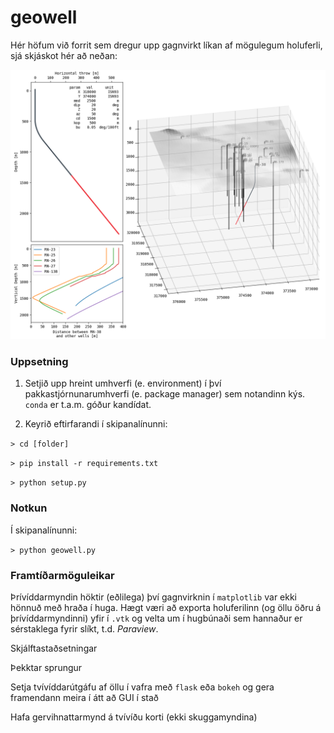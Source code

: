# geowell

Hér höfum við forrit sem dregur upp gagnvirkt líkan af mögulegum holuferli, sjá skjáskot hér að neðan:

<img src="./screenshots/Holuferilsforrit.png" alt="example screenshot" />

### Uppsetning

1. Setjið upp hreint umhverfi (e. environment) í því pakkastjórnunarumhverfi (e. package manager) sem notandinn kýs. `conda` er t.a.m. góður kandídat.

2. Keyrið eftirfarandi í skipanalínunni:

`> cd [folder]`

`> pip install -r requirements.txt`

`> python setup.py`

### Notkun

Í skipanalínunni:

`> python geowell.py`


### Framtíðarmöguleikar

Þrívíddarmyndin höktir (eðlilega) því gagnvirknin í `matplotlib` var ekki hönnuð með hraða í huga. Hægt væri að exporta holuferilinn (og öllu öðru á þrívíddarmyndinni) yfir í `.vtk` og velta um í hugbúnaði sem hannaður er sérstaklega fyrir slíkt, t.d. _Paraview_.

Skjálftastaðsetningar

Þekktar sprungur

Setja tvívíddarútgáfu af öllu í vafra með `flask` eða `bokeh` og gera framendann meira í átt að GUI í stað 

Hafa gervihnattarmynd á tvívíðu korti (ekki skuggamyndina)

